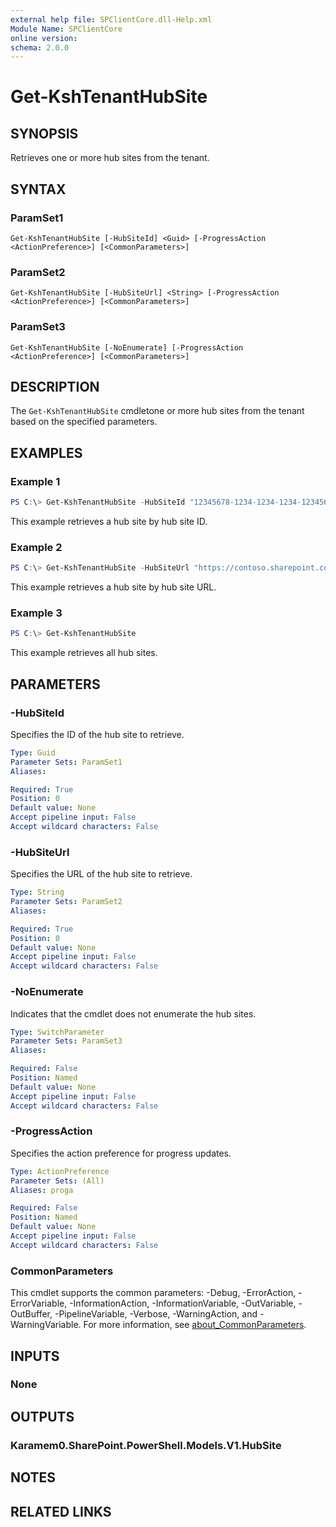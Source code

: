 ```yaml
---
external help file: SPClientCore.dll-Help.xml
Module Name: SPClientCore
online version:
schema: 2.0.0
---
```


# Get-KshTenantHubSite

## SYNOPSIS
Retrieves one or more hub sites from the tenant.

## SYNTAX

### ParamSet1
```
Get-KshTenantHubSite [-HubSiteId] <Guid> [-ProgressAction <ActionPreference>] [<CommonParameters>]
```

### ParamSet2
```
Get-KshTenantHubSite [-HubSiteUrl] <String> [-ProgressAction <ActionPreference>] [<CommonParameters>]
```

### ParamSet3
```
Get-KshTenantHubSite [-NoEnumerate] [-ProgressAction <ActionPreference>] [<CommonParameters>]
```

## DESCRIPTION
The `Get-KshTenantHubSite` cmdletone or more hub sites from the tenant based on the specified parameters.

## EXAMPLES

### Example 1
```powershell
PS C:\> Get-KshTenantHubSite -HubSiteId "12345678-1234-1234-1234-1234567890ab"
```

This example retrieves a hub site by hub site ID.

### Example 2
```powershell
PS C:\> Get-KshTenantHubSite -HubSiteUrl "https://contoso.sharepoint.com/sites/HubSite"
```

This example retrieves a hub site by hub site URL.

### Example 3
```powershell
PS C:\> Get-KshTenantHubSite
```

This example retrieves all hub sites.

## PARAMETERS

### -HubSiteId
Specifies the ID of the hub site to retrieve.

```yaml
Type: Guid
Parameter Sets: ParamSet1
Aliases:

Required: True
Position: 0
Default value: None
Accept pipeline input: False
Accept wildcard characters: False
```

### -HubSiteUrl
Specifies the URL of the hub site to retrieve.

```yaml
Type: String
Parameter Sets: ParamSet2
Aliases:

Required: True
Position: 0
Default value: None
Accept pipeline input: False
Accept wildcard characters: False
```

### -NoEnumerate
Indicates that the cmdlet does not enumerate the hub sites.

```yaml
Type: SwitchParameter
Parameter Sets: ParamSet3
Aliases:

Required: False
Position: Named
Default value: None
Accept pipeline input: False
Accept wildcard characters: False
```

### -ProgressAction
Specifies the action preference for progress updates.

```yaml
Type: ActionPreference
Parameter Sets: (All)
Aliases: proga

Required: False
Position: Named
Default value: None
Accept pipeline input: False
Accept wildcard characters: False
```

### CommonParameters
This cmdlet supports the common parameters: -Debug, -ErrorAction, -ErrorVariable, -InformationAction, -InformationVariable, -OutVariable, -OutBuffer, -PipelineVariable, -Verbose, -WarningAction, and -WarningVariable. For more information, see [about_CommonParameters](http://go.microsoft.com/fwlink/?LinkID=113216).

## INPUTS

### None
## OUTPUTS

### Karamem0.SharePoint.PowerShell.Models.V1.HubSite
## NOTES

## RELATED LINKS

